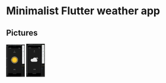 # Minimalist Flutter weather app

## Pictures

<img src="pictures/Capture.PNG" alt="Picture 1" width="50" />
<img src="pictures/Capture2.PNG" alt="Picture 2" width="50" />
